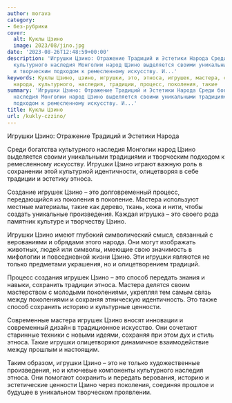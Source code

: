 ```yaml
---
author: morava
category:
- без-рубрики
cover:
  alt: Куклы Цзино
  image: 2023/08/jino.jpg
date: '2023-08-26T12:48:59+00:00'
description: 'Игрушки Цзино: Отражение Традиций и Эстетики Народа Среди богатства
  культурного наследия Монголии народ Цзино выделяется своими уникальными традициями
  и творческим подходом к ремесленному искусству. И...'
keywords: Куклы Цзино, цзино, игрушки, это, этноса, игрушек, мастера, сохранить, традиций,
  народа, культурного, наследия, традиции, процесс, поколения, такие
summary: 'Игрушки Цзино: Отражение Традиций и Эстетики Народа Среди богатства культурного
  наследия Монголии народ Цзино выделяется своими уникальными традициями и творческим
  подходом к ремесленному искусству. И...'
title: Куклы Цзино
url: /kukly-czzino/
---
```


Игрушки Цзино: Отражение Традиций и Эстетики Народа

Среди богатства культурного наследия Монголии народ Цзино выделяется своими уникальными традициями и творческим подходом к ремесленному искусству. Игрушки Цзино играют важную роль в сохранении этой культурной идентичности, олицетворяя в себе традиции и эстетику этноса.

Создание игрушек Цзино – это долговременный процесс, передающийся из поколения в поколение. Мастера используют местные материалы, такие как дерево, ткань, кожа и нити, чтобы создать уникальные произведения. Каждая игрушка – это своего рода памятник культуре и творчеству Цзино.

Игрушки Цзино имеют глубокий символический смысл, связанный с верованиями и обрядами этого народа. Они могут изображать животных, людей или символы, имеющие свою значимость в мифологии и повседневной жизни Цзино. Эти игрушки являются не только предметами украшения, но и олицетворением традиций.

Процесс создания игрушек Цзино – это способ передать знания и навыки, сохранить традиции этноса. Мастера делятся своим мастерством с молодыми поколениями, укрепляя тем самым связь между поколениями и сохраняя этническую идентичность. Это также способ сохранить историю и культурные ценности.

Современные мастера игрушек Цзино вносят инновации и современный дизайн в традиционное искусство. Они сочетают старинные техники с новыми идеями, сохраняя при этом дух и стиль этноса. Такие игрушки олицетворяют динамичное взаимодействие между прошлым и настоящим.

Таким образом, игрушки Цзино – это не только художественные произведения, но и ключевые компоненты культурного наследия этноса. Они помогают сохранить и передать верования, историю и эстетические ценности Цзино через поколения, соединяя прошлое и будущее в уникальном творческом проявлении.